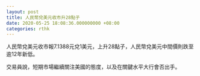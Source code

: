 ```yaml
---
layout: post
title: 人民幣兌美元收市升28點子
date: 2020-05-25 18:08:36.000000000 +08:00
categories: rthk
---
```


人民幣兌美元收市報7.1388元兌1美元，上升28點子，人民幣兌美元中間價則跌至逾12年新低。

交易員說，短期市場繼續關注美國的態度，以及在關鍵水平大行會否出手。
